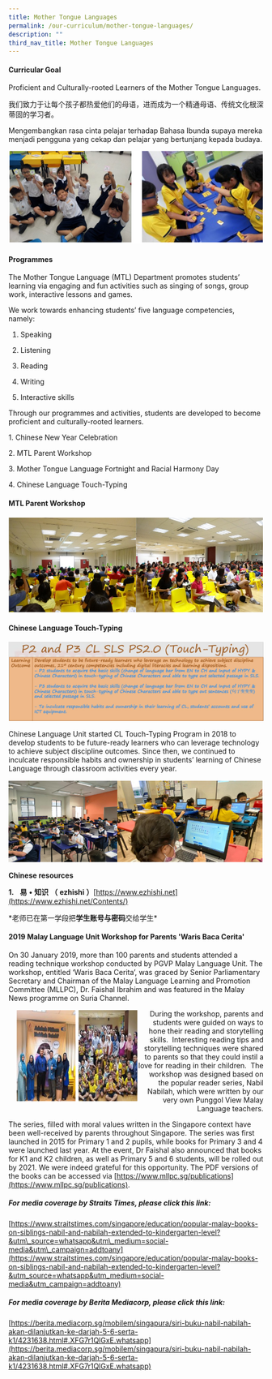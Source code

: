 ```yaml
---
title: Mother Tongue Languages
permalink: /our-curriculum/mother-tongue-languages/
description: ""
third_nav_title: Mother Tongue Languages
---
```

#### Curricular Goal

Proficient and Culturally-rooted Learners of the Mother Tongue Languages. 

  

我们致力于让每个孩子都热爱他们的母语，进而成为一个精通母语、传统文化根深蒂固的学习者。

  

Mengembangkan rasa cinta pelajar terhadap Bahasa Ibunda supaya mereka menjadi pengguna yang cekap dan pelajar yang bertunjang kepada budaya.

![Curricular Goal](/images/curricular%20goal.png)

#### Programmes

The Mother Tongue Language (MTL) Department promotes students’ learning via engaging and fun activities such as singing of songs, group work, interactive lessons and games. 

We work towards enhancing students’ five language competencies, namely: 

1. Speaking

2. Listening 

3. Reading 

4. Writing 

5. Interactive skills 

  

Through our programmes and activities, students are developed to become proficient and culturally-rooted learners.  

1\. Chinese New Year Celebration

2\. MTL Parent Workshop

3\. Mother Tongue Language Fortnight and Racial Harmony Day  

4\. Chinese Language Touch-Typing

#### MTL Parent Workshop

![MTL Parent Workshop](/images/MTL%20Parent%20Workshop.png)

#### Chinese Language Touch-Typing

![Chinese Language Touch-Typing](/images/Chinese%20Language%20Touch-Typing.jpeg)

Chinese Language Unit started CL Touch-Typing Program in 2018 to develop students to be future-ready learners who can leverage technology to achieve subject discipline outcomes. Since then, we continued to inculcate responsible habits and ownership in students’ learning of Chinese Language through classroom activities every year.

![Chinese Language Touch-Typing](/images/Chinese%20Language%20Touch-Typing_2.png)

**Chinese resources**  

**1.**   **易** **•** **知识** **（** **ezhishi** **）**[https://www.ezhishi.net](https://www.ezhishi.net/Contents/)

\*老师已在第一学段把**学生账号****与****密码**交给学生\*

#### 2019 Malay Language Unit Workshop for Parents 'Waris Baca Cerita'

On 30 January 2019, more than 100 parents and students attended a reading technique workshop conducted by PGVP Malay Language Unit. The workshop, entitled ‘Waris Baca Cerita’, was graced by Senior Parliamentary Secretary and Chairman of the Malay Language Learning and Promotion Committee (MLLPC), Dr. Faishal Ibrahim and was featured in the Malay News programme on Suria Channel.

<img src="/images/malay%20language%20unit.png" style="width:240px;height:183px;margin-left:15px;" align = "left">

<p style="text-align:right;">During the workshop, parents and students were guided on ways to hone their reading and storytelling skills.  Interesting reading tips and storytelling techniques were shared to parents so that they could instil a love for reading in their children.  The workshop was designed based on the popular reader series, Nabil Nabilah, which were written by our very own Punggol View Malay Language teachers.</p>

The series, filled with moral values written in the Singapore context have been well-received by parents throughout Singapore. The series was first launched in 2015 for Primary 1 and 2 pupils, while books for Primary 3 and 4 were launched last year. At the event, Dr Faishal also announced that books for K1 and K2 children, as well as Primary 5 and 6 students, will be rolled out by 2021. We were indeed grateful for this opportunity. The PDF versions of the books can be accessed via [https://www.mllpc.sg/publications](https://www.mllpc.sg/publications).  

##### For media coverage by Straits Times, please click this link:

[https://www.straitstimes.com/singapore/education/popular-malay-books-on-siblings-nabil-and-nabilah-extended-to-kindergarten-level?&utm\_source=whatsapp&utm\_medium=social-media&utm\_campaign=addtoany](https://www.straitstimes.com/singapore/education/popular-malay-books-on-siblings-nabil-and-nabilah-extended-to-kindergarten-level?&utm_source=whatsapp&utm_medium=social-media&utm_campaign=addtoany)

##### For media coverage by Berita Mediacorp, please click this link: 

[https://berita.mediacorp.sg/mobilem/singapura/siri-buku-nabil-nabilah-akan-dilanjutkan-ke-darjah-5-6-serta-k1/4231638.html#.XFG7r1QlGxE.whatsapp](https://berita.mediacorp.sg/mobilem/singapura/siri-buku-nabil-nabilah-akan-dilanjutkan-ke-darjah-5-6-serta-k1/4231638.html#.XFG7r1QlGxE.whatsapp)